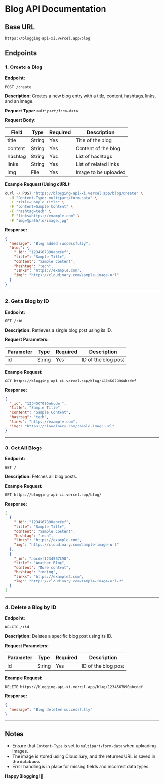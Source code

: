 # Blog API Documentation

## Base URL

```
https://blogging-api-xi.vercel.app/blog
```

## Endpoints

### **1. Create a Blog**

**Endpoint:**

```
POST /create
```

**Description:** Creates a new blog entry with a title, content, hashtags, links, and an image.

**Request Type:** `multipart/form-data`

**Request Body:**

| Field   | Type            | Required | Description           |
| ------- | --------------- | -------- | --------------------- |
| title   | String          | Yes      | Title of the blog     |
| content | String          | Yes      | Content of the blog   |
| hashtag | String          | Yes      | List of hashtags      |
| links   | String          | Yes      | List of related links |
| img     | File            | Yes      | Image to be uploaded  |

**Example Request (Using cURL):**

```sh
curl -X POST "https://blogging-api-xi.vercel.app/blog/create" \
  -H "Content-Type: multipart/form-data" \
  -F "title=Sample Title" \
  -F "content=Sample Content" \
  -F "hashtag=tech" \
  -F "links=https://example.com" \
  -F "img=@path/to/image.jpg"
```

**Response:**

```json
{
  "message": "Blog added successfully",
  "blog": {
    "_id": "1234567890abcdef",
    "title": "Sample Title",
    "content": "Sample Content",
    "hashtag": "tech",
    "links": "https://example.com",
    "img": "https://cloudinary.com/sample-image-url"
  }
}
```

---

### **2. Get a Blog by ID**

**Endpoint:**

```
GET /:id
```

**Description:** Retrieves a single blog post using its ID.

**Request Parameters:**

| Parameter | Type   | Required | Description         |
| --------- | ------ | -------- | ------------------- |
| id        | String | Yes      | ID of the blog post |

**Example Request:**

```
GET https://blogging-api-xi.vercel.app/blog/1234567890abcdef
```

**Response:**

```json
{
  "_id": "1234567890abcdef",
  "title": "Sample Title",
  "content": "Sample Content",
  "hashtag": "tech",
  "links": "https://example.com",
  "img": "https://cloudinary.com/sample-image-url"
}
```

---

### **3. Get All Blogs**

**Endpoint:**

```
GET /
```

**Description:** Fetches all blog posts.

**Example Request:**

```
GET https://blogging-api-xi.vercel.app/blog/
```

**Response:**

```json
[
  {
    "_id": "1234567890abcdef",
    "title": "Sample Title",
    "content": "Sample Content",
    "hashtag": "tech",
    "links": "https://example.com",
    "img": "https://cloudinary.com/sample-image-url"
  },
  {
    "_id": "abcdef1234567890",
    "title": "Another Blog",
    "content": "More content",
    "hashtag": "coding",
    "links": "https://example2.com",
    "img": "https://cloudinary.com/sample-image-url-2"
  }
]
```

---

### **4. Delete a Blog by ID**

**Endpoint:**

```
DELETE /:id
```

**Description:** Deletes a specific blog post using its ID.

**Request Parameters:**

| Parameter | Type   | Required | Description         |
| --------- | ------ | -------- | ------------------- |
| id        | String | Yes      | ID of the blog post |

**Example Request:**

```
DELETE https://blogging-api-xi.vercel.app/blog/1234567890abcdef
```

**Response:**

```json
{
  "message": "Blog deleted successfully"
}
```

---

## **Notes**

- Ensure that `Content-Type` is set to `multipart/form-data` when uploading images.
- The image is stored using Cloudinary, and the returned URL is saved in the database.
- Error handling is in place for missing fields and incorrect data types.

**Happy Blogging! 🚀**

